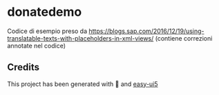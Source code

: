 # donatedemo
Codice di esempio preso da https://blogs.sap.com/2016/12/19/using-translatable-texts-with-placeholders-in-xml-views/
(contiene correzioni annotate nel codice)

## Credits
This project has been generated with 💙 and [easy-ui5](https://github.com/SAP)
